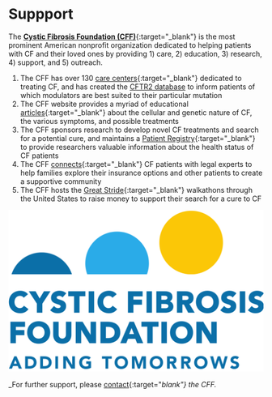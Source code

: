 # Suppport

The [**Cystic Fibrosis Foundation (CFF)**](https://www.cff.org/){:target="_blank"} is the most prominent American nonprofit organization dedicated to helping patients with CF and their loved ones by providing 1) care, 2) education, 3) research, 4) support, and 5) outreach.

1. The CFF has over 130 [care centers](https://apps.cff.org/ccd){:target="_blank"} dedicated to treating CF, and has created the [CFTR2 database](https://cftr2.org/) to inform patients of which modulators are best suited to their particular mutation
2. The CFF website provides a myriad of educational [articles](https://www.cff.org/intro-cf){:target="_blank"} about the cellular and genetic nature of CF, the various symptoms, and possible treatments
3. The CFF sponsors research to develop novel CF treatments and search for a potential cure, and maintains a [Patient Registry](https://www.cff.org/medical-professionals/patient-registry){:target="_blank"} to provide researchers valuable information about the health status of CF patients
4. The CFF [connects](https://www.cff.org/support){:target="_blank"} CF patients with legal experts to help families explore their insurance options and other patients to create a supportive community
5. The CFF hosts the [Great Stride](https://fightcf.cff.org/site/SPageServer/?pagename=143_gs_landing_page){:target="_blank"} walkathons through the United States to raise money to support their search for a cure to CF

![Cystic Fibrosis Foundation Logo](img/cff.png)

_For further support, please [contact](https://www.cff.org/about-us/contact-us#for-help-with-insurance-financial-legal-and-other-issues){:target="_blank"} the CFF._

